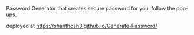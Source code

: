 Password Generator that creates secure password for you.
follow the pop-ups.

deployed at https://shanthosh3.github.io/Generate-Password/